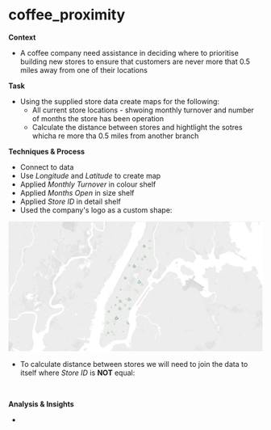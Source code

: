 # coffee_proximity
**Context**

- A coffee company need assistance in deciding where to prioritise building new stores to ensure that customers are never more that 0.5 miles away from one of their locations

**Task**

- Using the supplied store data create maps for the following:
  * All current store locations - shwoing monthly turnover and number of months the store has been operation
  * Calculate the distance between stores and hightlight the sotres whicha re more tha 0.5 miles from another branch

**Techniques & Process**

- Connect to data
- Use *Longitude* and *Latitude* to create map
- Applied *Monthly Turnover* in colour shelf
- Applied *Months Open* in size shelf
- Applied *Store ID* in detail shelf
- Used the company's logo as a custom shape:

![](https://github.com/latiful-hassan/coffee_proximity/blob/main/coffee_proximity_screenshots/coffee_proximity_map.png)

- To calculate distance between stores we will need to join the data to itself where *Store ID* is **NOT** equal:

![]()

**Analysis & Insights**

-
